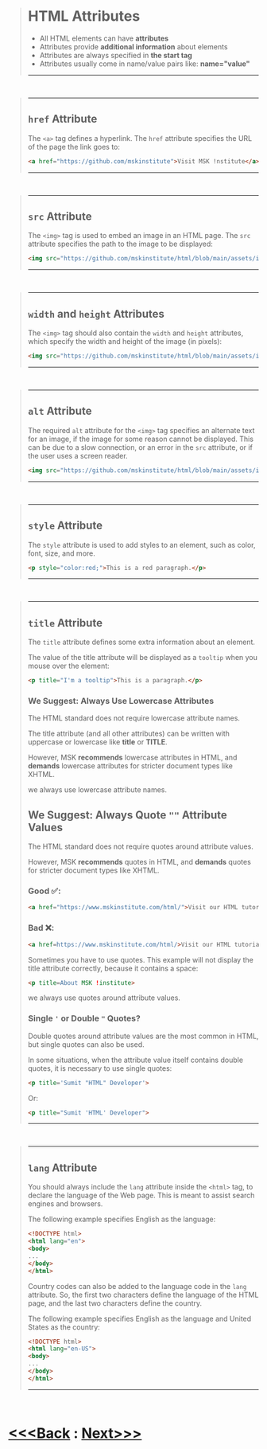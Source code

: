 ># HTML Attributes
>
>-   All HTML elements can have **attributes**
>-   Attributes provide **additional information** about elements
>-   Attributes are always specified in **the start tag**
>-   Attributes usually come in name/value pairs like: **name="value"**
>---

<br>

>---
>## `href` Attribute
>
>The `<a>` tag defines a hyperlink. The `href` attribute specifies the URL of the page the link goes to:
>
>```html
><a href="https://github.com/mskinstitute">Visit MSK !nstitute</a>
>```
>---

<br>

>---
>## `src` Attribute
>
>The `<img>` tag is used to embed an image in an HTML page. The `src` attribute specifies the path to the image to be displayed:
>
>```html
><img src="https://github.com/mskinstitute/html/blob/main/assets/img/hello.png?raw=true">
>```
>---

<br>

>---
>## `width` and `height` Attributes
>
>The `<img>` tag should also contain the `width` and `height` attributes, which specify the width and height of the image (in pixels):
>
>```html
><img src="https://github.com/mskinstitute/html/blob/main/assets/img/hello.png?raw=true" width="500" height="600">
>```
>---

<br>

>---
>## `alt` Attribute
>
>The required `alt` attribute for the `<img>` tag specifies an alternate text for an image, if the image for some reason cannot be displayed. This can be due to a slow connection, or an error in the `src` attribute, or if the user uses a screen reader.
>
>```html
><img src="https://github.com/mskinstitute/html/blob/main/assets/img/hello.png?raw=true" alt="Student With Laptop">
>```
>---

<br>

>---
>## `style` Attribute
>
>The `style` attribute is used to add styles to an element, such as color, font, size, and more.
>
>```html
><p style="color:red;">This is a red paragraph.</p>
>```
>---

<br>

>---
>## `title` Attribute
>
>The `title` attribute defines some extra information about an element.
>
>The value of the title attribute will be displayed as a `tooltip` when you mouse over the element:
>
>```html
><p title="I'm a tooltip">This is a paragraph.</p>
>```
>
>### We Suggest: Always Use Lowercase Attributes
>
>The HTML standard does not require lowercase attribute names.
>
>The title attribute (and all other attributes) can be written with uppercase or lowercase like **title** or **TITLE**.
>
>However, MSK **recommends** lowercase attributes in HTML, and **demands** lowercase attributes for stricter document types like XHTML.
>
>we always use lowercase attribute names.
>
>## We Suggest: Always Quote `""` Attribute Values
>
>The HTML standard does not require quotes around attribute values.
>
>However, MSK **recommends** quotes in HTML, and **demands** quotes for stricter document types like XHTML.
>
>### Good ✅:
>```html
><a href="https://www.mskinstitute.com/html/">Visit our HTML tutorial</a>
>```
>
>### Bad ❌:
>```html
><a href=https://www.mskinstitute.com/html/>Visit our HTML tutorial</a>
>```
>
>Sometimes you have to use quotes. This example will not display the title attribute correctly, because it contains a space:
>
>```html
><p title=About MSK !institute>
>```
>
>we always use quotes around attribute values.
>
>### Single `'` or Double `"` Quotes?
>
>Double quotes around attribute values are the most common in HTML, but single quotes can also be used.
>
>In some situations, when the attribute value itself contains double quotes, it is necessary to use single quotes:
>```HTML
><p title='Sumit "HTML" Developer'>
>```
>
>Or:
>```HTML
><p title="Sumit 'HTML' Developer">
>```
>---

<br>

>---
>## `lang` Attribute
>
>You should always include the `lang` attribute inside the `<html>` tag, to declare the language of the Web page. This is meant to assist search engines and browsers.
>
>The following example specifies English as the language:
>
>```html
><!DOCTYPE html>
><html lang="en">
><body>
>...
></body>
></html>
>```
>
>Country codes can also be added to the language code in the `lang` attribute. So, the first two characters define the language of the HTML page, and the last two characters define the country.
>
>The following example specifies English as the language and United States as the country:
>```html
><!DOCTYPE html>
><html lang="en-US">
><body>
>...
></body>
></html>
>```
>---

<br>

# [<<<Back](../03_Element/01_Element.md) : [Next>>>](../05_Heading_&_Paragraphs/01_heading.md)